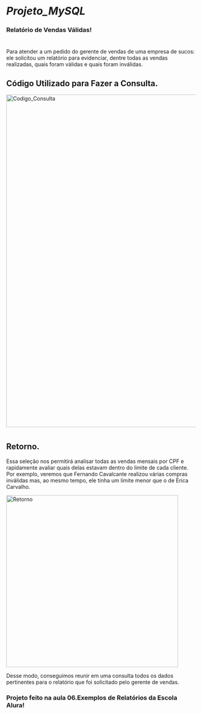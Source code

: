  # *Projeto_MySQL* 
 ### Relatório de Vendas Válidas!
#
  Para atender a um pedido do gerente de vendas de uma empresa de sucos: ele solicitou um relatório para evidenciar, dentre todas as vendas realizadas, quais foram válidas e quais foram inválidas.

## Código Utilizado para Fazer a Consulta.
<img width="884" alt="Codigo_Consulta" src="https://github.com/Simeaojs/projeto_MySQL/assets/126496806/4c042e68-18a7-46be-b202-19551476f910">


#
## Retorno.
  Essa seleção nos permitirá analisar todas as vendas mensais por CPF e rapidamente avaliar quais delas estavam dentro do limite de cada cliente. Por exemplo, veremos que Fernando Cavalcante realizou várias compras inválidas mas, ao mesmo tempo, ele tinha um limite menor que o de Érica Carvalho.


<img width="457" alt="Retorno" src="https://github.com/Simeaojs/projeto_MySQL/assets/126496806/8c03fd6b-b3e1-4aa1-a825-661d38eac5dd">



Desse modo, conseguimos reunir em uma consulta todos os dados pertinentes para o relatório que foi solicitado pelo gerente de vendas.



### Projeto feito na aula 06.Exemplos de Relatórios da Escola Alura!
